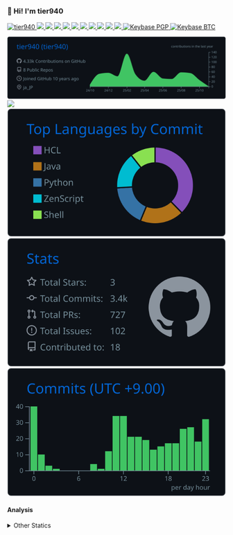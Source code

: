 ### 👋 Hi! I'm tier940

<p align="left"> 
  <a href="https://github.com/tier940/tier940/">
    <img src="https://komarev.com/ghpvc/?username=tier940" alt="tier940" />
  </a>
  <a href="http://twitter.com/tier940">
    <img height="20" src="https://img.shields.io/twitter/follow/tier940?label=Twitter&logo=twitter&style=flat" />
  </a>
  <a href="https://github.com/tier940">
    <img height="20" src="https://img.shields.io/github/followers/tier940?label=follow&logo=github&style=flat" />
  </a>
  <a href="https://www.reddit.com/user/tier940">
    <img height="20" src="https://img.shields.io/reddit/user-karma/combined/tier940?label=Reddit&logo=reddit&style=flat" />
  </a>
  <a href="https://stackoverflow.com/users/17317833/tier940">
    <img height="20" src="https://img.shields.io/stackexchange/stackoverflow/r/17317833?label=StackOverflow&logo=stack-overflow&style=flat" />
  </a>
  <a href="https://zenn.dev/tier940">
    <img height="20" src="https://zenn.badge.nikaera.com/s/tier940/likes" />
  </a>
  <a href="https://zenn.dev/tier940">
    <img height="20" src="https://zenn.badge.nikaera.com/s/tier940/followers" />
  </a>
  <a href="https://zenn.dev/tier940">
    <img height="20" src="https://zenn.badge.nikaera.com/s/tier940/articles" />
  </a>
  <a href="http://qiita.com/tier940">
    <img height="20" src="https://qiita-badge.apiapi.app/s/tier940/posts.svg" />
  </a>
  <a href="http://qiita.com/tier940">
    <img height="20" src="https://qiita-badge.apiapi.app/s/tier940/contributions.svg" />
  </a>
  <a href="https://github.com/tier940/tier940/">
    <img height="20" src="https://github.com/tier940/tier940/actions/workflows/main.yml/badge.svg" />
  </a>
  <a href="https://keybase.io/tier940">
    <img alt="Keybase PGP" src="https://img.shields.io/keybase/pgp/tier940">
  </a>
  <a href="https://keybase.io/tier940">
    <img alt="Keybase BTC" src="https://img.shields.io/keybase/btc/tier940">
  </a>
</p>

[![](https://raw.githubusercontent.com/tier940/tier940/main/profile-summary-card-output/github_dark/0-profile-details.svg)](https://github.com/vn7n24fzkq/github-profile-summary-cards)
[![](https://raw.githubusercontent.com/tier940/tier940/main/profile-summary-card-output/github_dark/1-repos-per-language.svg)](https://github.com/vn7n24fzkq/github-profile-summary-cards) [![](https://raw.githubusercontent.com/tier940/tier940/main/profile-summary-card-output/github_dark/2-most-commit-language.svg)](https://github.com/vn7n24fzkq/github-profile-summary-cards)
[![](https://raw.githubusercontent.com/tier940/tier940/main/profile-summary-card-output/github_dark/3-stats.svg)](https://github.com/vn7n24fzkq/github-profile-summary-cards) [![](https://raw.githubusercontent.com/tier940/tier940/main/profile-summary-card-output/github_dark/4-productive-time.svg)](https://github.com/vn7n24fzkq/github-profile-summary-cards)


#### Analysis
<!-- <img height="150" src="https://github.com/tier940/tier940/blob/master/images/stat.svg" alt="Alternative Text"/> -->

<details>
  <summary>Other Statics</summary>
  <!--START_SECTION:waka-->
![Code Time](http://img.shields.io/badge/Code%20Time-3%2C912%20hrs%2035%20mins-blue)

**🐱 My GitHub Data** 

> 📦 30.4 kB Used in GitHub's Storage 
 > 
> 💼 Opted to Hire
 > 
> 📜 11 Public Repositories 
 > 
> 🔑 3 Private Repositories 
 > 
**I'm an Early 🐤** 

```text
🌞 Morning                2059 commits        ████░░░░░░░░░░░░░░░░░░░░░   16.03 % 
🌆 Daytime                4675 commits        █████████░░░░░░░░░░░░░░░░   36.39 % 
🌃 Evening                4761 commits        █████████░░░░░░░░░░░░░░░░   37.06 % 
🌙 Night                  1351 commits        ███░░░░░░░░░░░░░░░░░░░░░░   10.52 % 
```
📅 **I'm Most Productive on Saturday** 

```text
Monday                   1254 commits        ██░░░░░░░░░░░░░░░░░░░░░░░   09.76 % 
Tuesday                  2152 commits        ████░░░░░░░░░░░░░░░░░░░░░   16.75 % 
Wednesday                1529 commits        ███░░░░░░░░░░░░░░░░░░░░░░   11.90 % 
Thursday                 1370 commits        ███░░░░░░░░░░░░░░░░░░░░░░   10.66 % 
Friday                   1735 commits        ███░░░░░░░░░░░░░░░░░░░░░░   13.51 % 
Saturday                 2478 commits        █████░░░░░░░░░░░░░░░░░░░░   19.29 % 
Sunday                   2328 commits        █████░░░░░░░░░░░░░░░░░░░░   18.12 % 
```


📊 **This Week I Spent My Time On** 

```text
🕑︎ Time Zone: Asia/Tokyo

💬 Programming Languages: 
Other                    34 hrs 12 mins      ███████████████████████░░   91.12 % 
Java                     1 hr 58 mins        █░░░░░░░░░░░░░░░░░░░░░░░░   05.28 % 
Markdown                 38 mins             ░░░░░░░░░░░░░░░░░░░░░░░░░   01.71 % 
INI                      18 mins             ░░░░░░░░░░░░░░░░░░░░░░░░░   00.81 % 
JSON                     10 mins             ░░░░░░░░░░░░░░░░░░░░░░░░░   00.46 % 

🔥 Editors: 
Edge                     18 hrs 28 mins      ████████████░░░░░░░░░░░░░   49.21 % 
Chrome                   15 hrs 39 mins      ██████████░░░░░░░░░░░░░░░   41.72 % 
Intellijidea             2 hrs 9 mins        █░░░░░░░░░░░░░░░░░░░░░░░░   05.77 % 
VS Code                  1 hr 14 mins        █░░░░░░░░░░░░░░░░░░░░░░░░   03.30 % 

💻 Operating System: 
Windows                  30 hrs 49 mins      █████████████████████░░░░   82.10 % 
Linux                    6 hrs 13 mins       ████░░░░░░░░░░░░░░░░░░░░░   16.57 % 
Unknown OS               29 mins             ░░░░░░░░░░░░░░░░░░░░░░░░░   01.33 % 
```

**I Mostly Code in Java** 

```text
Java                     14 repos            ████████████░░░░░░░░░░░░░   46.67 % 
ZenScript                3 repos             ██░░░░░░░░░░░░░░░░░░░░░░░   10.00 % 
HTML                     2 repos             ██░░░░░░░░░░░░░░░░░░░░░░░   06.67 % 
Python                   1 repo              █░░░░░░░░░░░░░░░░░░░░░░░░   03.33 % 
Dockerfile               1 repo              █░░░░░░░░░░░░░░░░░░░░░░░░   03.33 % 
```



**Timeline**

![Lines of Code chart](https://raw.githubusercontent.com/tier940/tier940/main/assets/bar_graph.png)


 Last Updated on 01/06/2024 01:01:06 UTC
<!--END_SECTION:waka-->
</details>
